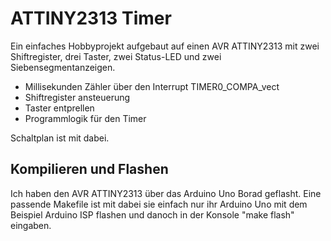 ATTINY2313 Timer
================

Ein einfaches Hobbyprojekt aufgebaut auf einen AVR ATTINY2313 mit zwei Shiftregister, drei Taster, zwei Status-LED und zwei Siebensegmentanzeigen.

+ Millisekunden Zähler über den Interrupt TIMER0_COMPA_vect
+ Shiftregister ansteuerung
+ Taster entprellen
+ Programmlogik für den Timer


Schaltplan ist mit dabei.

Kompilieren und Flashen
--------------------------

Ich haben den AVR ATTINY2313 über das Arduino Uno Borad geflasht.
Eine passende Makefile ist mit dabei sie einfach nur ihr Arduino Uno mit dem Beispiel Arduino ISP flashen und danoch in der Konsole "make flash" eingaben.
